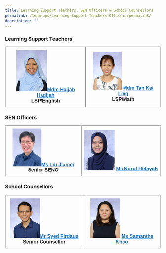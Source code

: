 ```yaml
---
title: Learning Support Teachers, SEN Officers & School Counsellors
permalink: /team-ups/Learning-Support-Teachers-Officers/permalink/
description: ""
---
```

### **Learning Support Teachers**

<style type="text/css">
.tg  {border-collapse:collapse;border-spacing:0;}
.tg td{border-color:black;border-style:solid;border-width:1px;font-family:Arial, sans-serif;font-size:16px;
  overflow:hidden;padding:10px 5px;word-break:normal;}
.tg th{border-color:black;border-style:solid;border-width:1px;font-family:Arial, sans-serif;font-size:16px;
  font-weight:normal;overflow:hidden;padding:10px 5px;word-break:normal;}
.tg .tg-f4yw{background-color:#FFF;text-align:center;vertical-align:middle}
.tg .tg-vgmr{background-color:#;text-align:center;vertical-align:middle}
</style>
<table class="tg">
<thead>
  <tr>
    <td colspan="2" class="tg-vgmr"><img style="width:40%" src="/images/Our%20Team%20UPS/Learning%20Support%20Teachers/mdm%20hajjah%20hadijah%20bte%20haji%20sa'at.jpg"><span style="font-weight:bold"><a rel="noopener noreferrer" target="_blank" href="mailto:hajjah_hadijah_haji_saat@schools.gov.sg"><span style="text-decoration:underline;color:#1E73BE;background-color:transparent">Mdm Hajjah Hadijah</span></a></span><br><span style="font-weight:bold">LSP/English</td>
    <td class="tg-vgmr"><img style="width:40%" src="/images/Our%20Team%20UPS/Learning%20Support%20Teachers/mdm%20tan%20kai%20ling.jpg">
			<span style="font-weight:bold"><a rel="noopener noreferrer" target="_blank" href="mailto:tan_kai_ling@schools.gov.sg"><span style="text-decoration:underline;color:#1E73BE;background-color:transparent">Mdm Tan Kai Ling</span></a></span><br><span style="font-weight:bold">LSP/Math
		</td>
	</tr>
</thead>
</table>

### **SEN Officers**

<style type="text/css">
.tg  {border-collapse:collapse;border-spacing:0;}
.tg td{border-color:black;border-style:solid;border-width:1px;font-family:Arial, sans-serif;font-size:16px;
  overflow:hidden;padding:10px 5px;word-break:normal;}
.tg th{border-color:black;border-style:solid;border-width:1px;font-family:Arial, sans-serif;font-size:16px;
  font-weight:normal;overflow:hidden;padding:10px 5px;word-break:normal;}
.tg .tg-f4yw{background-color:#FFF;text-align:center;vertical-align:middle}
.tg .tg-vgmr{background-color:#;text-align:center;vertical-align:middle}
</style>
<table class="tg">
<thead>
  <tr>
    <td colspan="2" class="tg-vgmr"><img style="width:40%" src="/images/Our%20Team%20UPS/SEN%20Officer%20&%20Councillors/Jiamei%20SENO.png"><span style="font-weight:bold"><a rel="noopener noreferrer" target="_blank" href="mailto:liu_jiamei@schools.gov.sg"><span style="text-decoration:underline;color:#1E73BE;background-color:transparent">Ms Liu Jiamei</span></a></span><br><span style="font-weight:bold">Senior SENO</td>
    <td class="tg-vgmr"><img style="width:40%" src="/images/Our%20Team%20UPS/SEN%20Officer%20&%20Councillors/MS%20NURUL%20HIDAYAH%20BINTE%20NASRI.jpg">
			<span style="font-weight:bold"><a rel="noopener noreferrer" target="_blank" href="mailto:nurul_hidayah_nasri@schools.gov.sg"><span style="text-decoration:underline;color:#1E73BE;background-color:transparent">Ms Nurul Hidayah</span></a></span><br>
		</td>
	</tr>
</thead>
</table>

### **School Counsellors**

<style type="text/css">
.tg  {border-collapse:collapse;border-spacing:0;}
.tg td{border-color:black;border-style:solid;border-width:1px;font-family:Arial, sans-serif;font-size:16px;
  overflow:hidden;padding:10px 5px;word-break:normal;}
.tg th{border-color:black;border-style:solid;border-width:1px;font-family:Arial, sans-serif;font-size:16px;
  font-weight:normal;overflow:hidden;padding:10px 5px;word-break:normal;}
.tg .tg-f4yw{background-color:#FFF;text-align:center;vertical-align:middle}
.tg .tg-vgmr{background-color:#;text-align:center;vertical-align:middle}
</style>
<table class="tg">
<thead>
  <tr>
    <td colspan="2" class="tg-vgmr"><img style="width:40%" src="/images/Our%20Team%20UPS/SEN%20Officer%20&%20Councillors/mr%20syed%20firdauz.jpg"><span style="font-weight:bold"><a rel="noopener noreferrer" target="_blank" href="mailto:syed_firdauz_syed_yasin@schools.gov.sg"><span style="text-decoration:underline;color:#1E73BE;background-color:transparent">Mr Syed Firdaus</span></a></span><br><span style="font-weight:bold">Senior Counsellor</td>
    <td class="tg-vgmr"><img style="width:40%" src="/images/Our%20Team%20UPS/SEN%20Officer%20&%20Councillors/ms%20samantha%20khoo%20(1).jpg">
			<span style="font-weight:bold"><a rel="noopener noreferrer" target="_blank" href="mailto:khoo_shi_min@schools.gov.sg"><span style="text-decoration:underline;color:#1E73BE;background-color:transparent">Ms Samantha Khoo</span></a></span><br>
		</td>
	</tr>
</thead>
</table>